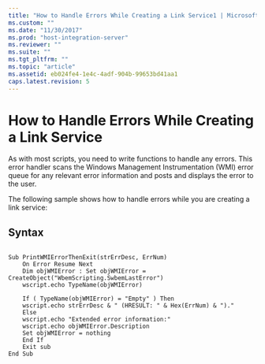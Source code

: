 ```yaml
---
title: "How to Handle Errors While Creating a Link Service1 | Microsoft Docs"
ms.custom: ""
ms.date: "11/30/2017"
ms.prod: "host-integration-server"
ms.reviewer: ""
ms.suite: ""
ms.tgt_pltfrm: ""
ms.topic: "article"
ms.assetid: eb024fe4-1e4c-4adf-904b-99653bd41aa1
caps.latest.revision: 5
---
```

# How to Handle Errors While Creating a Link Service
As with most scripts, you need to write functions to handle any errors. This error handler scans the Windows Management Instrumentation (WMI) error queue for any relevant error information and posts and displays the error to the user.  
  
 The following sample shows how to handle errors while you are creating a link service:  
  
## Syntax  
  
```  
  
Sub PrintWMIErrorThenExit(strErrDesc, ErrNum)  
    On Error Resume Next  
    Dim objWMIError : Set objWMIError =    CreateObject("WbemScripting.SwbemLastError")  
    wscript.echo TypeName(objWMIError)  
  
    If ( TypeName(objWMIError) = "Empty" ) Then  
    wscript.echo strErrDesc & " (HRESULT: " & Hex(ErrNum) & ")."  
    Else  
    wscript.echo "Extended error information:"  
    wscript.echo objWMIError.Description  
    Set objWMIError = nothing  
    End If  
    Exit sub  
End Sub  
  
```